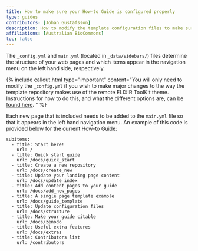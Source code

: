 ```yaml
---
title: How to make sure your How-to Guide is configured properly
type: guides
contributors: [Johan Gustafsson]
description: How to modify the template configuration files to make sure your How-to Guide web pages function as expected.
affiliations: [Australian BioCommons]
toc: false
---
```



The `_config.yml` and `main.yml` (located in `_data/sidebars/`) files determine the structure of your web pages and which items appear in the navigation menu on the left hand side, respectively.

{% include callout.html type="important" content="You will only need to modify the `_config.yml` if you wish to make major changes to the way the template repository makes use of the remote ELIXIR ToolKit theme. Instructions for how to do this, and what the different options are, can be [found here](https://elixir-belgium.github.io/elixir-toolkit-theme/configuring_theme). " %}

Each new page that is included needs to be added to the `main.yml` file so that it appears in the left hand navigation menu. An example of this code is provided below for the current How-to Guide:

```
subitems:
  - title: Start here!
    url: /
  - title: Quick start guide
    url: /docs/quick_start
  - title: Create a new repository
    url: /docs/create_new
  - title: Update your landing page content
    url: /docs/update_index
  - title: Add content pages to your guide
    url: /docs/add_new_pages
  - title: A single page template example
    url: /docs/guide_template
  - title: Update configuration files
    url: /docs/structure
  - title: Make your guide citable
    url: /docs/zenodo
  - title: Useful extra features
    url: /docs/extras
  - title: Contributors list
    url: /contributors
```
